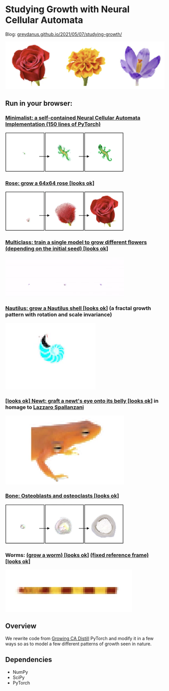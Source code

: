 Studying Growth with Neural Cellular Automata
=======

Blog: [greydanus.github.io/2021/05/07/studying-growth/](https://greydanus.github.io/2021/05/07/studying-growth/)

![overview.png](static/flowers.png)

Run in your browser:
--------
### [**Minimalist**: a self-contained Neural Cellular Automata Implementation (150 lines of PyTorch)](https://colab.research.google.com/drive/13wCM9OV2JR004zFvh7zPgUxrga8sU4d1)
 ![grow_gecko.png](static/grow_gecko.png)

### [**Rose**: grow a 64x64 rose [looks ok]](https://colab.research.google.com/drive/1TgGN5qjjH6MrMrTcStEkdHO-giEJ4bZr#scrollTo=k-2PCTfGI-pq)
 ![grow_rose.png](static/grow_rose.png)

### [**Multiclass**: train a single model to grow different flowers (depending on the initial seed) [looks ok]](https://colab.research.google.com/drive/1vG7yjOHxejdk_YfvKhASanNs0YvKDO5-)
 ![grow_multiclass.png](static/grow_multiclass.gif)

### [**Nautilus**: grow a Nautilus shell [looks ok]](https://colab.research.google.com/drive/1DUFL5glyej725r8VAYDZIFrWvpR6a6-0) (a fractal growth pattern with rotation and scale invariance)
 ![grow_nautilus.png](static/grow_nautilus.gif)

### [[looks ok] **Newt**: graft a newt's eye onto its belly [looks ok]](https://colab.research.google.com/drive/1fbakmrgkk1y-ZXamH1mKbN1tvkogNrWq) in homage to [Lazzaro Spallanzani](https://en.wikipedia.org/wiki/Lazzaro_Spallanzani)
 ![newt_graft.png](static/newt_graft.png)

### [**Bone**: Osteoblasts and osteoclasts [looks ok]](https://colab.research.google.com/drive/1qQcztNsqyMLLMB00CVRxc0Pm7ipca0ww?usp=sharing)
![grow_bone.png](static/grow_bone.png)

### **Worms**: [(grow a worm) [looks ok]](https://colab.research.google.com/drive/1wg-PKNwPA5yNzcuyBomZ6IT3Fx2xrewp) [(fixed reference frame) [looks ok]](https://colab.research.google.com/drive/1hE8Vxqsf_PZhSitQP1dSg-K022T3jOkK)
![grow_worm.png](static/grow_worm.png)

Overview
--------

We rewrite code from [Growing CA Distill](https://distill.pub/2020/growing-ca/) PyTorch and modify it in a few ways so as to model a few different patterns of growth seen in nature.


Dependencies
--------
 * NumPy
 * SciPy
 * PyTorch